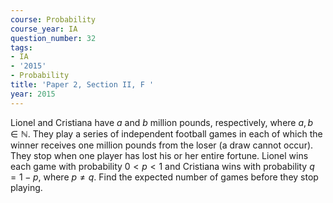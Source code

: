 ```yaml
---
course: Probability
course_year: IA
question_number: 32
tags:
- IA
- '2015'
- Probability
title: 'Paper 2, Section II, F '
year: 2015
---
```




Lionel and Cristiana have $a$ and $b$ million pounds, respectively, where $a, b \in \mathbb{N}$. They play a series of independent football games in each of which the winner receives one million pounds from the loser (a draw cannot occur). They stop when one player has lost his or her entire fortune. Lionel wins each game with probability $0<p<1$ and Cristiana wins with probability $q=1-p$, where $p \neq q$. Find the expected number of games before they stop playing.